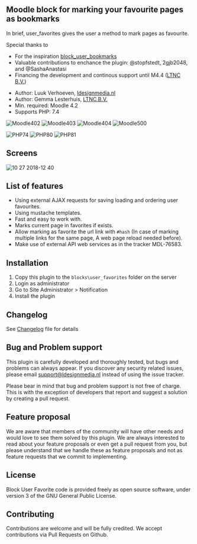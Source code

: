 ## Moodle block for marking your favourite pages as bookmarks

In brief, user_favorites gives the user a method to mark pages as favourite.

Special thanks to
- For the inspiration [block_user_bookmarks](https://moodle.org/plugins/block_user_bookmarks)
- Valuable contributions to enchance the plugin: @stopfstedt, 2gjb2048, and @SashaAnastasi 
- Financing the development and continous support until M4.4 ([LTNC B.V.](https://ltnc.nl/))

* Author: Luuk Verhoeven, [ldesignmedia.nl](https://ldesignmedia.nl/)
* Author: Gemma Lesterhuis, [LTNC B.V.](https://ltnc.nl/)
* Min. required: Moodle 4.2
* Supports PHP:  7.4

![Moodle402](https://img.shields.io/badge/moodle-4.2-brightgreen.svg)
![Moodle403](https://img.shields.io/badge/moodle-4.3-brightgreen.svg)
![Moodle404](https://img.shields.io/badge/moodle-4.4-brightgreen.svg)
![Moodle500](https://img.shields.io/badge/moodle-5.0-brightgreen.svg)

![PHP74](https://img.shields.io/badge/php-7.4-teal.svg)
![PHP80](https://img.shields.io/badge/php-8.0-teal.svg)
![PHP81](https://img.shields.io/badge/php-8.1-teal.svg)

## Screens
![10 27 2018-12 40](https://github.com/Lesterhuis-Training-en-Consultancy/moodle-block-user_favorites/assets/995760/2f2c2157-dbfa-4a17-9c5b-cd77ba55070c)

## List of features
- Using external AJAX requests for saving loading and ordering user favourites.
- Using mustache templates.
- Fast and easy to work with.
- Marks current page in favorites if exists.
- Allow marking as favorite the url link with `#hash` (In case of marking multiple links for the same page, A web page reload needed before).
- Make use of external API web services as in the tracker MDL-76583.

## Installation

1. Copy this plugin to the `blocks\user_favorites` folder on the server
2. Login as administrator
3. Go to Site Administrator > Notification
4. Install the plugin


## Changelog

See [Changelog](CHANGELOG.md) file for details

## Bug and Problem support

This plugin is carefully developed and thoroughly tested, but bugs and problems can always appear.
If you discover any security related issues, please email [support@ldesignmedia.nl](mailto:support@ldesignmedia.nl) instead of using the issue tracker.

Please bear in mind that bug and problem support is not free of charge. This is with the exception of developers that report and suggest a solution by creating a pull request. 

## Feature proposal
We are aware that members of the community will have other needs and would love to see them solved by this plugin. We are always interested to read about your feature proposals or even get a pull request from you, but please understand that we handle these as feature proposals and not as feature requests that we commit to implementing.

## License

Block User Favorite code is provided freely as open source software, under version 3 of the GNU General Public License.

## Contributing

Contributions are welcome and will be fully credited. We accept contributions via Pull Requests on Github.
